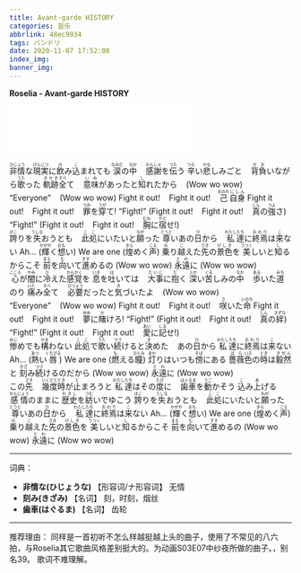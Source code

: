 ```yaml
---
title: Avant-garde HISTORY
categories: 音乐
abbrlink: 48ec9934
tags: バンドリ
date: 2020-11-07 17:52:00
index_img:
banner_img:
---
```

**Roselia - Avant-garde HISTORY**
<iframe frameborder="no" border="0" marginwidth="0" marginheight="0" width=330 height=86 src="//music.163.com/outchain/player?type=2&id=1463129701&auto=0&height=66"></iframe>

<span class="r-ykn" title="湊友希那"><ruby>非情<rt>ひじょう</rt></ruby>な<ruby>現実<rt>げんじつ</rt></ruby>に<ruby>飲<rt>の</rt></ruby>み<ruby>込<rt>こ</rt></ruby>まれても
<ruby>涙<rt>なみだ</rt></ruby>の<ruby>中<rt>なか</rt></ruby>&nbsp;&nbsp;&nbsp;&nbsp;<ruby>感謝<rt>かんしゃ</rt></ruby>を<ruby>伝<rt>つた</rt></ruby>う
<ruby>辛<rt>つら</rt></ruby>い<ruby>悲<rt>かな</rt></ruby>しみごと&nbsp;&nbsp;&nbsp;&nbsp;<ruby>背負<rt>せお</rt></ruby>いながら<ruby>歌<rt>うた</rt></ruby>った
<ruby>軌跡<rt>きせき</rt></ruby><ruby>全<rt>すべ</rt></ruby>て&nbsp;&nbsp;&nbsp;&nbsp;<ruby>意味<rt>いみ</rt></ruby>があったと<ruby>知<rt>し</rt></ruby>れたから</span>&nbsp;&nbsp;&nbsp;&nbsp;<span class="r-chorus" title="氷川紗夜&今井リサ&宇田川あこ&白金燐子">(Wow wo wow)</span>
<span class="r-ykn" title="湊友希那">“Everyone”</span>&nbsp;&nbsp;&nbsp;&nbsp;<span class="r-chorus" title="氷川紗夜&今井リサ&宇田川あこ&白金燐子">(Wow wo wow)</span>
<span class="r-ykn" title="湊友希那">Fight it out!&nbsp;&nbsp;&nbsp;&nbsp;Fight it out!&nbsp;&nbsp;&nbsp;&nbsp;<ruby>己<rt>おのれ</rt></ruby><ruby>自身<rt>じしん</rt></ruby>
Fight it out!&nbsp;&nbsp;&nbsp;&nbsp;Fight it out!&nbsp;&nbsp;&nbsp;&nbsp;<ruby>罪<rt>つみ</rt></ruby>を<ruby>穿<rt>うが</rt></ruby>て!</span>
<span class="r-ykn" title="湊友希那">“Fight!”</span> <span class="r-chorus" title="氷川紗夜&今井リサ&宇田川あこ&白金燐子">(Fight it out!&nbsp;&nbsp;&nbsp;&nbsp;Fight it out!&nbsp;&nbsp;&nbsp;&nbsp;<ruby>真<rt><span class="r-chorus" title="氷川紗夜&今井リサ&宇田川あこ&白金燐子">しん</span></rt></ruby>の<ruby>強<rt><span class="r-chorus" title="氷川紗夜&今井リサ&宇田川あこ&白金燐子">つよ</span></rt></ruby>さ)</span>
<span class="r-ykn" title="湊友希那">“Fight!”</span> <span class="r-chorus" title="氷川紗夜&今井リサ&宇田川あこ&白金燐子">(Fight it out!&nbsp;&nbsp;&nbsp;&nbsp;Fight it out!&nbsp;&nbsp;&nbsp;&nbsp;<ruby>胸<rt><span class="r-chorus" title="氷川紗夜&今井リサ&宇田川あこ&白金燐子">むね</span></rt></ruby>に<ruby>宿<rt><span class="r-chorus" title="氷川紗夜&今井リサ&宇田川あこ&白金燐子">やど</span></rt></ruby>せ!)</span>
<br>
<span class="r-ykn" title="湊友希那"><ruby>誇<rt>ほこ</rt></ruby>りを<ruby>失<rt>うしな</rt></ruby>おうとも&nbsp;&nbsp;&nbsp;&nbsp;<ruby>此処<rt>ここ</rt></ruby>にいたいと<ruby>願<rt>なが</rt></ruby>った
<ruby>尊<rt>とうと</rt></ruby>いあの<ruby>日<rt>ひ</rt></ruby>から&nbsp;&nbsp;&nbsp;&nbsp;<ruby>私<rt>わたし</rt></ruby><ruby>達<rt>たち</rt></ruby>に<ruby>終焉<rt>おわり</rt></ruby>は<ruby>来<rt>こ</rt></ruby>ない
Ah…</span> <span class="r-chorus" title="氷川紗夜&今井リサ&宇田川あこ&白金燐子">(<ruby>輝<rt><span class="r-chorus" title="氷川紗夜&今井リサ&宇田川あこ&白金燐子">かがや</span></rt></ruby>く<ruby>想<rt><span class="r-chorus" title="氷川紗夜&今井リサ&宇田川あこ&白金燐子">おも</span></rt></ruby>い)</span>
<span class="r-ykn" title="湊友希那">We are one</span> <span class="r-chorus" title="氷川紗夜&今井リサ&宇田川あこ&白金燐子">(<ruby>煌<rt><span class="r-chorus" title="氷川紗夜&今井リサ&宇田川あこ&白金燐子">きら</span></rt></ruby>めく<ruby>声<rt><span class="r-chorus" title="氷川紗夜&今井リサ&宇田川あこ&白金燐子">こえ</span></rt></ruby>)</span>
<span class="r-ykn" title="湊友希那"><ruby>乗<rt>の</rt></ruby>り<ruby>越<rt>こ</rt></ruby>えた<ruby>先<rt>さき</rt></ruby>の<ruby>景色<rt>けしき</rt></ruby>を
<ruby>美<rt>うつく</rt></ruby>しいと<ruby>知<rt>し</rt></ruby>るからこそ
<ruby>前<rt>まえ</rt></ruby>を<ruby>向<rt>む</rt></ruby>いて<ruby>進<rt>すす</rt></ruby>めるの</span> <span class="r-chorus" title="氷川紗夜&今井リサ&宇田川あこ&白金燐子">(Wow wo wow)</span>
<span class="r-ykn" title="湊友希那"><ruby>永遠<rt>とわ</rt></ruby>に</span> <span class="r-chorus" title="氷川紗夜&今井リサ&宇田川あこ&白金燐子">(Wow wo wow)</span>
<br>
<span class="r-ykn" title="湊友希那"><ruby>心<rt>こころ</rt></ruby>が<ruby>闇<rt>やみ</rt></ruby>に<ruby>冷<rt>ひ</rt></ruby>えた<ruby>感覚<rt>かんかく</rt></ruby>を
<ruby>息<rt>いき</rt></ruby>を<ruby>吐<rt>は</rt></ruby>いては&nbsp;&nbsp;&nbsp;&nbsp;<ruby>大事<rt>だいじ</rt></ruby>に<ruby>抱<rt>だ</rt></ruby>く
<ruby>深<rt>ふか</rt></ruby>い<ruby>苦<rt>くる</rt></ruby>しみの<ruby>中<rt>なか</rt></ruby>&nbsp;&nbsp;&nbsp;&nbsp;<ruby>歩<rt>ある</rt></ruby>いた<ruby>道<rt>みち</rt></ruby>のり
<ruby>痛<rt>いた</rt></ruby>み<ruby>全<rt>すべ</rt></ruby>て&nbsp;&nbsp;&nbsp;&nbsp;<ruby>必要<rt>ひつよう</rt></ruby>だったと<ruby>気<rt>き</rt></ruby>づいたよ</span>&nbsp;&nbsp;&nbsp;&nbsp;<span class="r-chorus" title="氷川紗夜&今井リサ&宇田川あこ&白金燐子">(Wow wo wow)</span>
<span class="r-ykn" title="湊友希那">“Everyone”</span>&nbsp;&nbsp;&nbsp;&nbsp;<span class="r-chorus" title="氷川紗夜&今井リサ&宇田川あこ&白金燐子">(Wow wo wow)</span>
<span class="r-ykn" title="湊友希那">Fight it out!&nbsp;&nbsp;&nbsp;&nbsp;Fight it out!&nbsp;&nbsp;&nbsp;&nbsp;<ruby>咲<rt>さ</rt></ruby>いた<ruby>命<rt>いのち</rt></ruby>
Fight it out!&nbsp;&nbsp;&nbsp;&nbsp;Fight it out!&nbsp;&nbsp;&nbsp;&nbsp;<ruby>夢<rt>ゆめ</rt></ruby>に<ruby>賭<rt>か</rt></ruby>けろ!</span>
<span class="r-ykn" title="湊友希那">“Fight!”</span> <span class="r-chorus" title="氷川紗夜&今井リサ&宇田川あこ&白金燐子">(Fight it out!&nbsp;&nbsp;&nbsp;&nbsp;Fight it out!&nbsp;&nbsp;&nbsp;&nbsp;<ruby>真<rt><span class="r-chorus" title="氷川紗夜&今井リサ&宇田川あこ&白金燐子">しん</span></rt></ruby>の<ruby>絆<rt><span class="r-chorus" title="氷川紗夜&今井リサ&宇田川あこ&白金燐子">きずな</span></rt></ruby>)</span>
<span class="r-ykn" title="湊友希那">“Fight!”</span> <span class="r-chorus" title="氷川紗夜&今井リサ&宇田川あこ&白金燐子">(Fight it out!&nbsp;&nbsp;&nbsp;&nbsp;Fight it out!&nbsp;&nbsp;&nbsp;&nbsp;<ruby>愛<rt><span class="r-chorus" title="氷川紗夜&今井リサ&宇田川あこ&白金燐子">あい</span></rt></ruby>に<ruby>記<rt><span class="r-chorus" title="氷川紗夜&今井リサ&宇田川あこ&白金燐子">しる</span></rt></ruby>せ!)</span>
<br>
<span class="r-ykn" title="湊友希那"><ruby>惨<rt>みじ</rt></ruby>めでも<ruby>構<rt>かま</rt></ruby>わない
<ruby>此処<rt>ここ</rt></ruby>で<ruby>歌<rt>うた</rt></ruby>い<ruby>続<rt>つづ</rt></ruby>けると<ruby>決<rt>き</rt></ruby>めた&nbsp;&nbsp;&nbsp;&nbsp;あの<ruby>日<rt>ひ</rt></ruby>から
<ruby>私<rt>わたし</rt></ruby><ruby>達<rt>たち</rt></ruby>に<ruby>終焉<rt>おわり</rt></ruby>は<ruby>来<rt>こ</rt></ruby>ない
Ah…</span> <span class="r-chorus" title="氷川紗夜&今井リサ&宇田川あこ&白金燐子">(<ruby>熱<rt><span class="r-chorus" title="氷川紗夜&今井リサ&宇田川あこ&白金燐子">あつ</span></rt></ruby>い<ruby>唇<rt><span class="r-chorus" title="氷川紗夜&今井リサ&宇田川あこ&白金燐子">くちびる</span></rt></ruby>)</span>
<span class="r-ykn" title="湊友希那">We are one</span> <span class="r-chorus" title="氷川紗夜&今井リサ&宇田川あこ&白金燐子">(<ruby>燃<rt><span class="r-chorus" title="氷川紗夜&今井リサ&宇田川あこ&白金燐子">も</span></rt></ruby><span class="r-chorus" title="氷川紗夜&今井リサ&宇田川あこ&白金燐子">える</span><ruby>瞳<rt><span class="r-chorus" title="氷川紗夜&今井リサ&宇田川あこ&白金燐子">ひとみ</span></rt></ruby>)</span>
<span class="r-ykn" title="湊友希那"><ruby>灯<rt>あか</rt></ruby>りはいつも<ruby>傍<rt>そば</rt></ruby>にある
<ruby>薔薇<rt>ばら</rt></ruby><ruby>色<rt>いろ</rt></ruby>の<ruby>時<rt>とき</rt></ruby>は<ruby>毅然<rt>きぜん</rt></ruby>と
<ruby>刻<rt>きざ</rt></ruby>み<ruby>続<rt>つづ</rt></ruby>けるのだから</span> <span class="r-chorus" title="氷川紗夜&今井リサ&宇田川あこ&白金燐子">(Wow wo wow)</span>
<span class="r-ykn" title="湊友希那"><ruby>永遠<rt>とわ</rt></ruby>に</span> <span class="r-chorus" title="氷川紗夜&今井リサ&宇田川あこ&白金燐子">(Wow wo wow)</span>
<br>
<span class="r-ykn" title="湊友希那">この<ruby>先<rt>さき</rt></ruby>&nbsp;&nbsp;&nbsp;&nbsp;<ruby>幾度<rt>いくどと</rt></ruby><ruby>時<rt>とき</rt></ruby>が<ruby>止<rt>と</rt></ruby>まろうと
<ruby>私<rt>わたし</rt></ruby><ruby>達<rt>たち</rt></ruby>はその<ruby>度<rt>たび</rt></ruby>に&nbsp;&nbsp;&nbsp;&nbsp;<ruby>歯車<rt>はぐるま</rt></ruby>を<ruby>動<rt>うご</rt></ruby>かそう
<ruby>込<rt>こ</rt></ruby>み<ruby>上<rt>あ</rt></ruby>げる<ruby>感情<rt>かんじょう</rt></ruby>のままに
<ruby>歴史<rt>れきし</rt></ruby>を<ruby>紡<rt>つむ</rt></ruby>いでゆこう
<ruby>誇<rt>ほこ</rt></ruby>りを<ruby>失<rt>うしな</rt></ruby>おうとも&nbsp;&nbsp;&nbsp;&nbsp;<ruby>此処<rt>ここ</rt></ruby>にいたいと<ruby>願<rt>ねが</rt></ruby>った
<ruby>尊<rt>とうと</rt></ruby>いあの<ruby>日<rt>ひ</rt></ruby>から&nbsp;&nbsp;&nbsp;&nbsp;<ruby>私<rt>わたし</rt></ruby><ruby>達<rt>たち</rt></ruby>に<ruby>終焉<rt>おわり</rt></ruby>は<ruby>来<rt>こ</rt></ruby>ない
Ah…</span> <span class="r-chorus" title="氷川紗夜&今井リサ&宇田川あこ&白金燐子">(<ruby>輝<rt><span class="r-chorus" title="氷川紗夜&今井リサ&宇田川あこ&白金燐子">かがや</span></rt></ruby>く<ruby>想<rt><span class="r-chorus" title="氷川紗夜&今井リサ&宇田川あこ&白金燐子">おも</span></rt></ruby>い)</span>
<span class="r-ykn" title="湊友希那">We are one</span> <span class="r-chorus" title="氷川紗夜&今井リサ&宇田川あこ&白金燐子">(<ruby>煌<rt><span class="r-chorus" title="氷川紗夜&今井リサ&宇田川あこ&白金燐子">きら</span></rt></ruby>めく<ruby>声<rt><span class="r-chorus" title="氷川紗夜&今井リサ&宇田川あこ&白金燐子">こえ</span></rt></ruby>)</span>
<span class="r-ykn" title="湊友希那"><ruby>乗<rt>の</rt></ruby>り<ruby>越<rt>こ</rt></ruby>えた<ruby>先<rt>さき</rt></ruby>の<ruby>景色<rt>けしき</rt></ruby>を
<ruby>美<rt>うつく</rt></ruby>しいと<ruby>知<rt>し</rt></ruby>るからこそ
<ruby>前<rt>まえ</rt></ruby>を<ruby>向<rt>む</rt></ruby>いて<ruby>進<rt>すす</rt></ruby>めるの</span> <span class="r-chorus" title="氷川紗夜&今井リサ&宇田川あこ&白金燐子">(Wow wo wow)</span>
<span class="r-ykn" title="湊友希那"><ruby>永遠<rt>とわ</rt></ruby>に</span> <span class="r-chorus" title="氷川紗夜&今井リサ&宇田川あこ&白金燐子">(Wow wo wow)</span>

---
词典：
- **非情な(ひじょうな)** 
【形容词/ナ形容词】 无情
- **刻み(きざみ)**
【名词】 刻，时刻，烟丝
- **歯車(はぐるま)** 
【名词】 齿轮

---
推荐理由：
同样是一首初听不怎么样越挺越上头的曲子，使用了不常见的八六拍，与Roselia其它歌曲风格差别挺大的。为动画S03E07中纱夜所做的曲子。<span class="heimu">，别名39。</span>
歌词不难理解。
